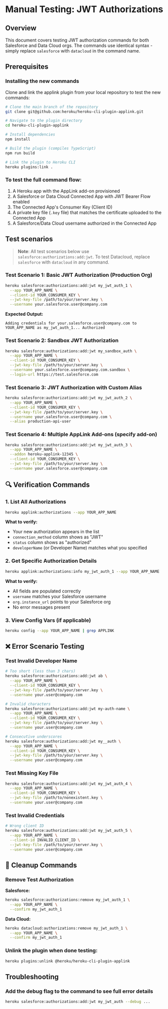 # Manual Testing: JWT Authorizations

## Overview

This document covers testing JWT authorization commands for both Salesforce and
Data Cloud orgs. The commands use identical syntax - simply replace `salesforce`
with `datacloud` in the command name.

## Prerequisites

### Installing the new commands

Clone and link the applink plugin from your local repository to test the new
commands:

```bash
# Clone the main branch of the repository
git clone git@github.com:heroku/heroku-cli-plugin-applink.git

# Navigate to the plugin directory
cd heroku-cli-plugin-applink

# Install dependencies
npm install

# Build the plugin (compiles TypeScript)
npm run build

# Link the plugin to Heroku CLI
heroku plugins:link .
```

### To test the full command flow:

1. A Heroku app with the AppLink add-on provisioned
2. A Salesforce or Data Cloud Connected App with JWT Bearer Flow enabled
3. The Connected App's Consumer Key (Client ID)
4. A private key file (`.key` file) that matches the certificate uploaded to the
   Connected App
5. A Salesforce/Data Cloud username authorized in the Connected App

## Test scenarios

> **Note**: All test scenarios below use `salesforce:authorizations:add:jwt`. To
> test Datacloud, replace `salesforce` with `datacloud` in any command.

### Test Scenario 1: Basic JWT Authorization (Production Org)

```bash
heroku salesforce:authorizations:add:jwt my_jwt_auth_1 \
  --app YOUR_APP_NAME \
  --client-id YOUR_CONSUMER_KEY \
  --jwt-key-file /path/to/your/server.key \
  --username your.salesforce.user@company.com
```

**Expected Output:**

```
Adding credentials for your.salesforce.user@company.com to YOUR_APP_NAME as my_jwt_auth_1... Authorized
```

### Test Scenario 2: Sandbox JWT Authorization

```bash
heroku salesforce:authorizations:add:jwt my_sandbox_auth \
  --app YOUR_APP_NAME \
  --client-id YOUR_CONSUMER_KEY \
  --jwt-key-file /path/to/your/server.key \
  --username your.salesforce.user@company.com.sandbox \
  --login-url https://test.salesforce.com
```

### Test Scenario 3: JWT Authorization with Custom Alias

```bash
heroku salesforce:authorizations:add:jwt my_jwt_auth_2 \
  --app YOUR_APP_NAME \
  --client-id YOUR_CONSUMER_KEY \
  --jwt-key-file /path/to/your/server.key \
  --username your.salesforce.user@company.com \
  --alias production-api-user
```

### Test Scenario 4: Multiple AppLink Add-ons (specify add-on)

```bash
heroku salesforce:authorizations:add:jwt my_jwt_auth_3 \
  --app YOUR_APP_NAME \
  --addon heroku-applink-12345 \
  --client-id YOUR_CONSUMER_KEY \
  --jwt-key-file /path/to/your/server.key \
  --username your.salesforce.user@company.com
```

## 🔍 Verification Commands

### 1. List All Authorizations

```bash
heroku applink:authorizations --app YOUR_APP_NAME
```

**What to verify:**

- Your new authorization appears in the list
- `connection_method` column shows as "JWT"
- `status` column shows as "authorized"
- `developerName` (or Developer Name) matches what you specified

### 2. Get Specific Authorization Details

```bash
heroku applink:authorizations:info my_jwt_auth_1 --app YOUR_APP_NAME
```

**What to verify:**

- All fields are populated correctly
- `username` matches your Salesforce username
- `org.instance_url` points to your Salesforce org
- No error messages present

### 3. View Config Vars (if applicable)

```bash
heroku config --app YOUR_APP_NAME | grep APPLINK
```

## ❌ Error Scenario Testing

### Test Invalid Developer Name

```bash
# Too short (less than 3 chars)
heroku salesforce:authorizations:add:jwt ab \
  --app YOUR_APP_NAME \
  --client-id YOUR_CONSUMER_KEY \
  --jwt-key-file /path/to/your/server.key \
  --username your.user@company.com

# Invalid characters
heroku salesforce:authorizations:add:jwt my-auth-name \
  --app YOUR_APP_NAME \
  --client-id YOUR_CONSUMER_KEY \
  --jwt-key-file /path/to/your/server.key \
  --username your.user@company.com

# Consecutive underscores
heroku salesforce:authorizations:add:jwt my__auth \
  --app YOUR_APP_NAME \
  --client-id YOUR_CONSUMER_KEY \
  --jwt-key-file /path/to/your/server.key \
  --username your.user@company.com
```

### Test Missing Key File

```bash
heroku salesforce:authorizations:add:jwt my_jwt_auth_4 \
  --app YOUR_APP_NAME \
  --client-id YOUR_CONSUMER_KEY \
  --jwt-key-file /path/to/nonexistent.key \
  --username your.user@company.com
```

### Test Invalid Credentials

```bash
# Wrong client ID
heroku salesforce:authorizations:add:jwt my_jwt_auth_5 \
  --app YOUR_APP_NAME \
  --client-id INVALID_CLIENT_ID \
  --jwt-key-file /path/to/your/server.key \
  --username your.user@company.com
```

## 🧹 Cleanup Commands

### Remove Test Authorization

**Salesforce:**

```bash
heroku salesforce:authorizations:remove my_jwt_auth_1 \
  --app YOUR_APP_NAME \
  --confirm my_jwt_auth_1
```

**Data Cloud:**

```bash
heroku datacloud:authorizations:remove my_jwt_auth_1 \
  --app YOUR_APP_NAME \
  --confirm my_jwt_auth_1
```

### Unlink the plugin when done testing:

```bash
heroku plugins:unlink @heroku/heroku-cli-plugin-applink
```

## Troubleshooting

### Add the debug flag to the command to see full error details

```bash
heroku salesforce:authorizations:add:jwt my_jwt_auth --debug ...
```
